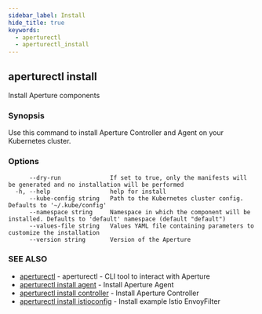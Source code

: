 ```yaml
---
sidebar_label: Install
hide_title: true
keywords:
  - aperturectl
  - aperturectl_install
---
```


<!-- markdownlint-disable -->

## aperturectl install

Install Aperture components

### Synopsis

Use this command to install Aperture Controller and Agent on your Kubernetes cluster.

### Options

```
      --dry-run              If set to true, only the manifests will be generated and no installation will be performed
  -h, --help                 help for install
      --kube-config string   Path to the Kubernetes cluster config. Defaults to '~/.kube/config'
      --namespace string     Namespace in which the component will be installed. Defaults to 'default' namespace (default "default")
      --values-file string   Values YAML file containing parameters to customize the installation
      --version string       Version of the Aperture
```

### SEE ALSO

- [aperturectl](/reference/aperturectl/aperturectl.md) - aperturectl - CLI tool to interact with Aperture
- [aperturectl install agent](/reference/aperturectl/install/agent/agent.md) - Install Aperture Agent
- [aperturectl install controller](/reference/aperturectl/install/controller/controller.md) - Install Aperture Controller
- [aperturectl install istioconfig](/reference/aperturectl/install/istioconfig/istioconfig.md) - Install example Istio EnvoyFilter
